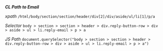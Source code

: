 ***CL Path to Email***

*xpath*
`/html/body/section/section/header/div[2]/div/aside/ul/li[1]/p/a`

*Selector*
`body > section > section > header > div.reply-button-row > div > aside > ul > li.reply-email > p > a`

*JS Path*
`document.querySelector("body > section > section > header > div.reply-button-row > div > aside > ul > li.reply-email > p > a")`